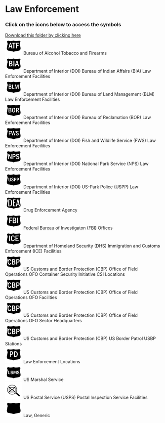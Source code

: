 # Law Enforcement<br>
### Click on the icons below to access the symbols<br>
<a href='https://minhaskamal.github.io/DownGit/#/home?url=https://github.com/NAPSG/DHS-Symbol-Server/tree/main/dhs-symbol/assets/icons/Infrastructure/Law Enforcement'>Download this folder by clicking here</a><br><a href='https://github.com/NAPSG/DHS-Symbol-Server/raw/main/dhs-symbol/assets/icons/Infrastructure/Law%20Enforcement/icon-LLA.svg'><img src='icon-LLA.svg' width='55'></a> Bureau of Alcohol Tobacco and Firearms<br><a href='https://github.com/NAPSG/DHS-Symbol-Server/raw/main/dhs-symbol/assets/icons/Infrastructure/Law%20Enforcement/icon-LLB.svg'><img src='icon-LLB.svg' width='55'></a> Department of Interior (DOI) Bureau of Indian Affairs (BIA) Law Enforcement Facilities<br><a href='https://github.com/NAPSG/DHS-Symbol-Server/raw/main/dhs-symbol/assets/icons/Infrastructure/Law%20Enforcement/icon-LLC.svg'><img src='icon-LLC.svg' width='55'></a> Department of Interior (DOI) Bureau of Land Management (BLM) Law Enforcement Facilities<br><a href='https://github.com/NAPSG/DHS-Symbol-Server/raw/main/dhs-symbol/assets/icons/Infrastructure/Law%20Enforcement/icon-LLD.svg'><img src='icon-LLD.svg' width='55'></a> Department of Interior (DOI) Bureau of Reclamation (BOR) Law Enforcement Facilities<br><a href='https://github.com/NAPSG/DHS-Symbol-Server/raw/main/dhs-symbol/assets/icons/Infrastructure/Law%20Enforcement/icon-LLE.svg'><img src='icon-LLE.svg' width='55'></a> Department of Interior (DOI) Fish and Wildlife Service (FWS) Law Enforcement Facilities<br><a href='https://github.com/NAPSG/DHS-Symbol-Server/raw/main/dhs-symbol/assets/icons/Infrastructure/Law%20Enforcement/icon-LLF.svg'><img src='icon-LLF.svg' width='55'></a> Department of Interior (DOI) National Park Service (NPS) Law Enforcement Facilities<br><a href='https://github.com/NAPSG/DHS-Symbol-Server/raw/main/dhs-symbol/assets/icons/Infrastructure/Law%20Enforcement/icon-LLG.svg'><img src='icon-LLG.svg' width='55'></a> Department of Interior (DOI) US-Park Police (USPP) Law Enforcement Facilities<br><a href='https://github.com/NAPSG/DHS-Symbol-Server/raw/main/dhs-symbol/assets/icons/Infrastructure/Law%20Enforcement/icon-LLH.svg'><img src='icon-LLH.svg' width='55'></a> Drug Enforcement Agency<br><a href='https://github.com/NAPSG/DHS-Symbol-Server/raw/main/dhs-symbol/assets/icons/Infrastructure/Law%20Enforcement/icon-LLI.svg'><img src='icon-LLI.svg' width='55'></a> Federal Bureau of Investigaton (FBI) Offices<br><a href='https://github.com/NAPSG/DHS-Symbol-Server/raw/main/dhs-symbol/assets/icons/Infrastructure/Law%20Enforcement/icon-LLJ.svg'><img src='icon-LLJ.svg' width='55'></a> Department of Homeland Security (DHS) Immigration and Customs Enforcement (ICE) Facilities<br><a href='https://github.com/NAPSG/DHS-Symbol-Server/raw/main/dhs-symbol/assets/icons/Infrastructure/Law%20Enforcement/icon-LLK.svg'><img src='icon-LLK.svg' width='55'></a> US Customs and Border Protection (CBP) Office of Field Operations OFO Container Security Initiative CSI Locations<br><a href='https://github.com/NAPSG/DHS-Symbol-Server/raw/main/dhs-symbol/assets/icons/Infrastructure/Law%20Enforcement/icon-LLL.svg'><img src='icon-LLL.svg' width='55'></a> US Customs and Border Protection (CBP) Office of Field Operations OFO Facilities<br><a href='https://github.com/NAPSG/DHS-Symbol-Server/raw/main/dhs-symbol/assets/icons/Infrastructure/Law%20Enforcement/icon-LLM.svg'><img src='icon-LLM.svg' width='55'></a> US Customs and Border Protection (CBP) Office of Field Operations OFO Sector Headquarters<br><a href='https://github.com/NAPSG/DHS-Symbol-Server/raw/main/dhs-symbol/assets/icons/Infrastructure/Law%20Enforcement/icon-LLN.svg'><img src='icon-LLN.svg' width='55'></a> US Customs and Border Protection (CBP) US Border Patrol USBP Stations<br><a href='https://github.com/NAPSG/DHS-Symbol-Server/raw/main/dhs-symbol/assets/icons/Infrastructure/Law%20Enforcement/icon-LLO.svg'><img src='icon-LLO.svg' width='55'></a> Law Enforcement Locations<br><a href='https://github.com/NAPSG/DHS-Symbol-Server/raw/main/dhs-symbol/assets/icons/Infrastructure/Law%20Enforcement/icon-LLP.svg'><img src='icon-LLP.svg' width='55'></a> US Marshal Service<br><a href='https://github.com/NAPSG/DHS-Symbol-Server/raw/main/dhs-symbol/assets/icons/Infrastructure/Law%20Enforcement/icon-LLQ.svg'><img src='icon-LLQ.svg' width='55'></a> US Postal Service (USPS) Postal Inspection Service Facilities<br><a href='https://github.com/NAPSG/DHS-Symbol-Server/raw/main/dhs-symbol/assets/icons/Infrastructure/Law%20Enforcement/icon-LLR.svg'><img src='icon-LLR.svg' width='55'></a> Law, Generic<br>
